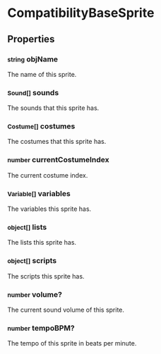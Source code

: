# CompatibilityBaseSprite

## Properties
### <small>string</small> objName
The name of this sprite.
### <small>Sound[]</small> sounds
The sounds that this sprite has.
### <small>Costume[]</small> costumes
The costumes that this sprite has.
### <small>number</small> currentCostumeIndex
The current costume index.
### <small>Variable[]</small> variables
The variables this sprite has.
### <small>object[]</small> lists
The lists this sprite has.
### <small>object[]</small> scripts
The scripts this sprite has.
### <small>number</small> volume?
The current sound volume of this sprite.
### <small>number</small> tempoBPM?
The tempo of this sprite in beats per minute.
